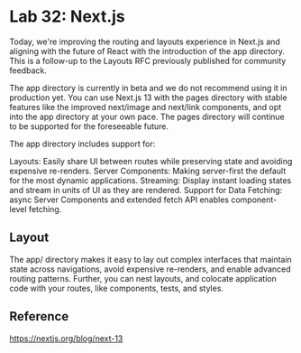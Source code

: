 # Lab 32: Next.js

Today, we're improving the routing and layouts experience in Next.js and aligning with the future of React with the introduction of the app directory. This is a follow-up to the Layouts RFC previously published for community feedback.

The app directory is currently in beta and we do not recommend using it in production yet. You can use Next.js 13 with the pages directory with stable features like the improved next/image and next/link components, and opt into the app directory at your own pace. The pages directory will continue to be supported for the foreseeable future.

The app directory includes support for:

Layouts: Easily share UI between routes while preserving state and avoiding expensive re-renders.
Server Components: Making server-first the default for the most dynamic applications.
Streaming: Display instant loading states and stream in units of UI as they are rendered.
Support for Data Fetching: async Server Components and extended fetch API enables component-level fetching.

## Layout

The app/ directory makes it easy to lay out complex interfaces that maintain state across navigations, avoid expensive re-renders, and enable advanced routing patterns. Further, you can nest layouts, and colocate application code with your routes, like components, tests, and styles.

## Reference

https://nextjs.org/blog/next-13

